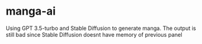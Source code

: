# manga-ai
Using GPT 3.5-turbo and Stable Diffusion to generate manga. The output is still bad since Stable Diffusion doesnt have memory of previous panel

